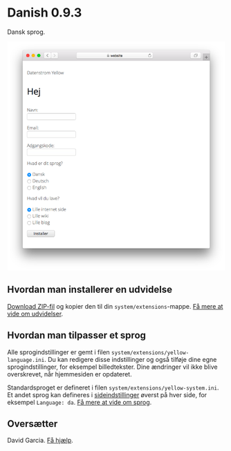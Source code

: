 # Danish 0.9.3

Dansk sprog.

<p align="center"><img src="SCREENSHOT.png" alt="Skærmbillede"></p>

## Hvordan man installerer en udvidelse

[Download ZIP-fil](https://github.com/annaesvensson/yellow-language/raw/main/downloads/danish.zip) og kopier den til din `system/extensions`-mappe. [Få mere at vide om udvidelser](https://github.com/annaesvensson/yellow-update).

## Hvordan man tilpasser et sprog

Alle sprogindstillinger er gemt i filen `system/extensions/yellow-language.ini`. Du kan redigere disse indstillinger og også tilføje dine egne sprogindstillinger, for eksempel billedtekster. Dine ændringer vil ikke blive overskrevet, når hjemmesiden er opdateret.

Standardsproget er defineret i filen `system/extensions/yellow-system.ini`. Et andet sprog kan defineres i [sideindstillinger](https://github.com/annaesvensson/yellow-core#settings-page) øverst på hver side, for eksempel `Language: da`. [Få mere at vide om sprog](https://datenstrom.se/yellow/help/how-to-customise-languages).

## Oversætter

David Garcia. [Få hjælp](https://datenstrom.se/yellow/help/).
